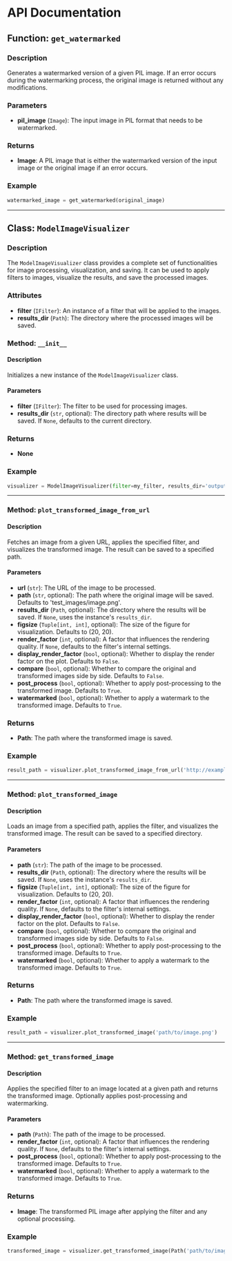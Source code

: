 # API Documentation

## Function: `get_watermarked`

### Description
Generates a watermarked version of a given PIL image. If an error occurs during the watermarking process, the original image is returned without any modifications.

### Parameters
- **pil_image** (`Image`): The input image in PIL format that needs to be watermarked.

### Returns
- **Image**: A PIL image that is either the watermarked version of the input image or the original image if an error occurs.

### Example
```python
watermarked_image = get_watermarked(original_image)
```

---

## Class: `ModelImageVisualizer`

### Description
The `ModelImageVisualizer` class provides a complete set of functionalities for image processing, visualization, and saving. It can be used to apply filters to images, visualize the results, and save the processed images.

### Attributes
- **filter** (`IFilter`): An instance of a filter that will be applied to the images.
- **results_dir** (`Path`): The directory where the processed images will be saved.

### Method: `__init__`

#### Description
Initializes a new instance of the `ModelImageVisualizer` class.

#### Parameters
- **filter** (`IFilter`): The filter to be used for processing images.
- **results_dir** (`str`, optional): The directory path where results will be saved. If `None`, defaults to the current directory.

### Returns
- **None**

### Example
```python
visualizer = ModelImageVisualizer(filter=my_filter, results_dir='output_directory')
```

---

### Method: `plot_transformed_image_from_url`

#### Description
Fetches an image from a given URL, applies the specified filter, and visualizes the transformed image. The result can be saved to a specified path.

#### Parameters
- **url** (`str`): The URL of the image to be processed.
- **path** (`str`, optional): The path where the original image will be saved. Defaults to 'test_images/image.png'.
- **results_dir** (`Path`, optional): The directory where the results will be saved. If `None`, uses the instance's `results_dir`.
- **figsize** (`Tuple[int, int]`, optional): The size of the figure for visualization. Defaults to (20, 20).
- **render_factor** (`int`, optional): A factor that influences the rendering quality. If `None`, defaults to the filter's internal settings.
- **display_render_factor** (`bool`, optional): Whether to display the render factor on the plot. Defaults to `False`.
- **compare** (`bool`, optional): Whether to compare the original and transformed images side by side. Defaults to `False`.
- **post_process** (`bool`, optional): Whether to apply post-processing to the transformed image. Defaults to `True`.
- **watermarked** (`bool`, optional): Whether to apply a watermark to the transformed image. Defaults to `True`.

### Returns
- **Path**: The path where the transformed image is saved.

### Example
```python
result_path = visualizer.plot_transformed_image_from_url('http://example.com/image.jpg')
```

---

### Method: `plot_transformed_image`

#### Description
Loads an image from a specified path, applies the filter, and visualizes the transformed image. The result can be saved to a specified directory.

#### Parameters
- **path** (`str`): The path of the image to be processed.
- **results_dir** (`Path`, optional): The directory where the results will be saved. If `None`, uses the instance's `results_dir`.
- **figsize** (`Tuple[int, int]`, optional): The size of the figure for visualization. Defaults to (20, 20).
- **render_factor** (`int`, optional): A factor that influences the rendering quality. If `None`, defaults to the filter's internal settings.
- **display_render_factor** (`bool`, optional): Whether to display the render factor on the plot. Defaults to `False`.
- **compare** (`bool`, optional): Whether to compare the original and transformed images side by side. Defaults to `False`.
- **post_process** (`bool`, optional): Whether to apply post-processing to the transformed image. Defaults to `True`.
- **watermarked** (`bool`, optional): Whether to apply a watermark to the transformed image. Defaults to `True`.

### Returns
- **Path**: The path where the transformed image is saved.

### Example
```python
result_path = visualizer.plot_transformed_image('path/to/image.png')
```

---

### Method: `get_transformed_image`

#### Description
Applies the specified filter to an image located at a given path and returns the transformed image. Optionally applies post-processing and watermarking.

#### Parameters
- **path** (`Path`): The path of the image to be processed.
- **render_factor** (`int`, optional): A factor that influences the rendering quality. If `None`, defaults to the filter's internal settings.
- **post_process** (`bool`, optional): Whether to apply post-processing to the transformed image. Defaults to `True`.
- **watermarked** (`bool`, optional): Whether to apply a watermark to the transformed image. Defaults to `True`.

### Returns
- **Image**: The transformed PIL image after applying the filter and any optional processing.

### Example
```python
transformed_image = visualizer.get_transformed_image(Path('path/to/image.png'))
```